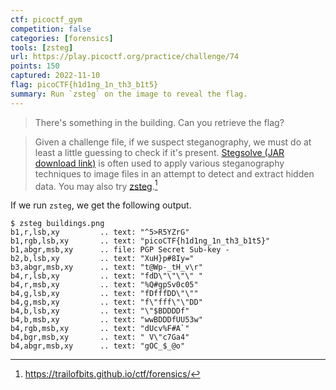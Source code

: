```yaml
---
ctf: picoctf_gym
competition: false
categories: [forensics]
tools: [zsteg]
url: https://play.picoctf.org/practice/challenge/74
points: 150
captured: 2022-11-10
flag: picoCTF{h1d1ng_1n_th3_b1t5}
summary: Run `zsteg` on the image to reveal the flag.
---
```


> There's something in the building. Can you retrieve the flag?

> Given a challenge file, if we suspect steganography, we must do at least a little guessing to check if it's present. [Stegsolve (JAR download link)](http://www.caesum.com/handbook/Stegsolve.jar) is often used to apply various steganography techniques to image files in an attempt to detect and extract hidden data. You may also try [zsteg](https://github.com/zed-0xff/zsteg).[^1]

If we run `zsteg`, we get the following output.

```shell
$ zsteg buildings.png 
b1,r,lsb,xy         .. text: "^5>R5YZrG"
b1,rgb,lsb,xy       .. text: "picoCTF{h1d1ng_1n_th3_b1t5}"
b1,abgr,msb,xy      .. file: PGP Secret Sub-key -
b2,b,lsb,xy         .. text: "XuH}p#8Iy="
b3,abgr,msb,xy      .. text: "t@Wp-_tH_v\r"
b4,r,lsb,xy         .. text: "fdD\"\"\"\" "
b4,r,msb,xy         .. text: "%Q#gpSv0c05"
b4,g,lsb,xy         .. text: "fDfffDD\"\""
b4,g,msb,xy         .. text: "f\"fff\"\"DD"
b4,b,lsb,xy         .. text: "\"$BDDDDf"
b4,b,msb,xy         .. text: "wwBDDDfUU53w"
b4,rgb,msb,xy       .. text: "dUcv%F#A`"
b4,bgr,msb,xy       .. text: " V\"c7Ga4"
b4,abgr,msb,xy      .. text: "gOC_$_@o"
```

[^1]: https://trailofbits.github.io/ctf/forensics/